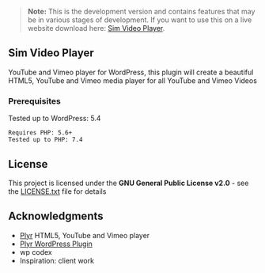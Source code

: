 > **Note:** This is the development version and contains features that may be in various stages of development. If you want to use this on a live website download here: [Sim Video Player](https://github.com/devuri/sim-video-player/releases).

## Sim Video Player
YouTube and Vimeo player for WordPress, this plugin will create a beautiful HTML5, YouTube and Vimeo media player for all YouTube and Vimeo Videos


### Prerequisites

Tested up to WordPress: 5.4
```
Requires PHP: 5.6+
Tested up to PHP: 7.4
```


## License

This project is licensed under the **GNU General Public License v2.0** - see the [LICENSE.txt](LICENSE.txt) file for details

## Acknowledgments
* [Plyr](https://github.com/sampotts/plyr) HTML5, YouTube and Vimeo player
* [Plyr WordPress Plugin](https://wordpress.org/plugins/plyr/)
* wp codex
* Inspiration: client work

